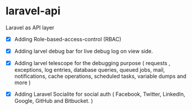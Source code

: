 # laravel-api
Laravel as API layer


- [x] Adding Role-based-access-control (RBAC) 
- [x] Adding larvel debug bar for live debug log on view side.
- [x] Adding larvel telescope for the debugging purpose ( requests , exceptions, log entries, database queries, queued jobs, mail, notifications, cache operations, scheduled tasks, variable dumps and more )
- [x] Adding Laravel Socialite for social auth ( Facebook, Twitter, LinkedIn, Google, GitHub and Bitbucket. ) 

